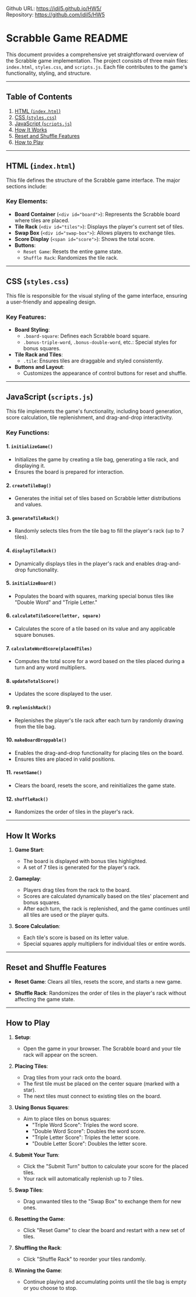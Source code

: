 Github URL: https://idil5.github.io/HW5/   
Repository: https://github.com/idil5/HW5
# Scrabble Game README

This document provides a comprehensive yet straightforward overview of the Scrabble game implementation. The project consists of three main files: `index.html`, `styles.css`, and `scripts.js`. Each file contributes to the game's functionality, styling, and structure.

---

## Table of Contents
1. [HTML (`index.html`)](#html-indexhtml)
2. [CSS (`styles.css`)](#css-stylescss)
3. [JavaScript (`scripts.js`)](#javascript-scriptsjs)
4. [How It Works](#how-it-works)
5. [Reset and Shuffle Features](#reset-and-shuffle-features)
6. [How to Play](#how-to-play)

---

## HTML (`index.html`)
This file defines the structure of the Scrabble game interface. The major sections include:

### Key Elements:
- **Board Container** (`<div id="board">`):
  Represents the Scrabble board where tiles are placed.
- **Tile Rack** (`<div id="tiles">`):
  Displays the player's current set of tiles.
- **Swap Box** (`<div id="swap-box">`):
  Allows players to exchange tiles.
- **Score Display** (`<span id="score">`):
  Shows the total score.
- **Buttons**:
  - `Reset Game`: Resets the entire game state.
  - `Shuffle Rack`: Randomizes the tile rack.

---

## CSS (`styles.css`)
This file is responsible for the visual styling of the game interface, ensuring a user-friendly and appealing design.

### Key Features:
- **Board Styling**:
  - `.board-square`: Defines each Scrabble board square.
  - `.bonus-triple-word`, `.bonus-double-word`, etc.: Special styles for bonus squares.
- **Tile Rack and Tiles**:
  - `.tile`: Ensures tiles are draggable and styled consistently.
- **Buttons and Layout**:
  - Customizes the appearance of control buttons for reset and shuffle.

---

## JavaScript (`scripts.js`)
This file implements the game's functionality, including board generation, score calculation, tile replenishment, and drag-and-drop interactivity.

### Key Functions:

#### 1. **`initializeGame()`**
- Initializes the game by creating a tile bag, generating a tile rack, and displaying it.
- Ensures the board is prepared for interaction.

#### 2. **`createTileBag()`**
- Generates the initial set of tiles based on Scrabble letter distributions and values.

#### 3. **`generateTileRack()`**
- Randomly selects tiles from the tile bag to fill the player's rack (up to 7 tiles).

#### 4. **`displayTileRack()`**
- Dynamically displays tiles in the player's rack and enables drag-and-drop functionality.

#### 5. **`initializeBoard()`**
- Populates the board with squares, marking special bonus tiles like "Double Word" and "Triple Letter."

#### 6. **`calculateTileScore(letter, square)`**
- Calculates the score of a tile based on its value and any applicable square bonuses.

#### 7. **`calculateWordScore(placedTiles)`**
- Computes the total score for a word based on the tiles placed during a turn and any word multipliers.

#### 8. **`updateTotalScore()`**
- Updates the score displayed to the user.

#### 9. **`replenishRack()`**
- Replenishes the player's tile rack after each turn by randomly drawing from the tile bag.

#### 10. **`makeBoardDroppable()`**
- Enables the drag-and-drop functionality for placing tiles on the board.
- Ensures tiles are placed in valid positions.

#### 11. **`resetGame()`**
- Clears the board, resets the score, and reinitializes the game state.

#### 12. **`shuffleRack()`**
- Randomizes the order of tiles in the player's rack.

---

## How It Works

1. **Game Start**:
   - The board is displayed with bonus tiles highlighted.
   - A set of 7 tiles is generated for the player's rack.

2. **Gameplay**:
   - Players drag tiles from the rack to the board.
   - Scores are calculated dynamically based on the tiles' placement and bonus squares.
   - After each turn, the rack is replenished, and the game continues until all tiles are used or the player quits.

3. **Score Calculation**:
   - Each tile's score is based on its letter value.
   - Special squares apply multipliers for individual tiles or entire words.

---

## Reset and Shuffle Features

- **Reset Game**:
  Clears all tiles, resets the score, and starts a new game.

- **Shuffle Rack**:
  Randomizes the order of tiles in the player's rack without affecting the game state.

---

## How to Play

1. **Setup**:
   - Open the game in your browser. The Scrabble board and your tile rack will appear on the screen.

2. **Placing Tiles**:
   - Drag tiles from your rack onto the board.
   - The first tile must be placed on the center square (marked with a star).
   - The next tiles must connect to existing tiles on the board.

3. **Using Bonus Squares**:
   - Aim to place tiles on bonus squares:
     - "Triple Word Score": Triples the word score.
     - "Double Word Score": Doubles the word score.
     - "Triple Letter Score": Triples the letter score.
     - "Double Letter Score": Doubles the letter score.

4. **Submit Your Turn**:
   - Click the "Submit Turn" button to calculate your score for the placed tiles.
   - Your rack will automatically replenish up to 7 tiles.

5. **Swap Tiles**:
   - Drag unwanted tiles to the "Swap Box" to exchange them for new ones.

6. **Resetting the Game**:
   - Click "Reset Game" to clear the board and restart with a new set of tiles.

7. **Shuffling the Rack**:
   - Click "Shuffle Rack" to reorder your tiles randomly.

8. **Winning the Game**:
   - Continue playing and accumulating points until the tile bag is empty or you choose to stop.

